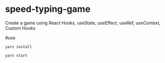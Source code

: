 # speed-typing-game
Create a game using React Hooks, useState, useEffect, useRef, useContext, Custom Hooks

#use
```
yarn install
```

```
yarn start
```
